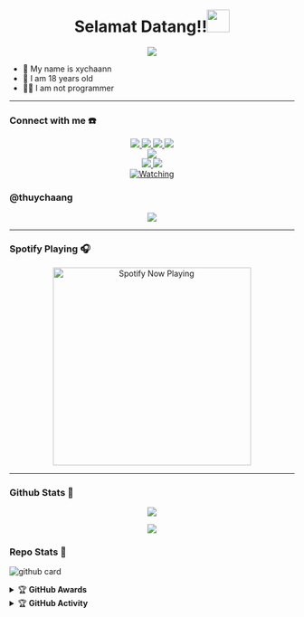<h1 align="center">Selamat Datang!!<img src="https://user-images.githubusercontent.com/1303154/88677602-1635ba80-d120-11ea-84d8-d263ba5fc3c0.gif" width="40px" alt=""><br></h1>
<p align="center">
  <img src="https://github.com/xychaann.png" />
</p>

<p align="center">

- 👤 My name is xychaann
- 💌 I am 18 years old 
- 👨‍💻 I am not programmer

</p>

------
### Connect with me ☎️
<p align="center">
  <a href="https://instagram.com/hydraaml_"><img src="https://img.shields.io/badge/Instagram-E4405F?style=for-the-badge&logo=instagram&logoColor=white"/> 
  <a href="https://wa.me/6282189975711"><img src="https://img.shields.io/badge/WhatsApp-25D366?style=for-the-badge&logo=whatsapp&logoColor=white" />
  <a href="https://www.facebook.com/ditdit.utina"><img src="https://img.shields.io/badge/Facebook-%234267B2.svg?&style=for-the-badge&logo=facebook&logoColor=white" />
  <a href="https://t.me/xychaann"><img src="https://img.shields.io/badge/Telegram-%230088cc.svg?&style=for-the-badge&logo=telegram&logoColor=white" /> <br>
  <a href="https://youtube.com/channel/UCsT1hWQcTO4QAvdX0eIhkZg"><img src="https://img.shields.io/badge/xychaann`-ff0000?style=for-the-badge&logo=youtube&logoColor=ff0000&link=https://youtube.com/c/zeeoneofc" /><br>
  <a name=xychaann'&label=VIEWS&style=flat-square&color=orange" />
  <a href="https://github.com/xychaann"><img src="https://img.shields.io/badge/-GitHub-black?style=flat-square&logo=github" /> 
  <a href="https://youtube.com/channel/UCsT1hWQcTO4QAvdX0eIhkZg"><img src="https://img.shields.io/youtube/channel/subscribers/UCsT1hWQcTO4QAvdX0eIhkZg?style=social" /> <br>
  <a href="https://komarev.com/ghpvc/?username=xychaann&color=blue&style=flat-square&label=Profile+Views"><img title="Watching" src="https://komarev.com/ghpvc/?username=xychaann&color=green&style=flat-square&label=Profile+View"></a>
</p>

### @thuychaang
<p align="center">
  <img src="https://github.com/hyoungditraa/thuychaang/blob/master/thuychaang.gif" />
</p>

------

### Spotify Playing 🎧

<p align="center">
  <a href="https://open.spotify.com/user/omnitenebris" target="_blank"><img src="https://open.spotify.com/track/66h3xcrTooMC9AxV8g0Y75?si=E9n7e_BxQ_SqZl0KzH2F1Q&utm_source=copy-link" alt="Spotify Now Playing" width="350"/></a>
</p>

------

### Github Stats 🚀

<p align="center"><a href="https://github.com/xychaann"><img src="https://github-readme-stats.vercel.app/api?username=xychaann&show_icons=true&theme=radical"></a></p>
<p align="center"><a href="https://github.com/xychaann"><img src="https://github-readme-stats.vercel.app/api/top-langs/?username=xychaann&theme=radical&layout=compact"></a></p> 

### Repo Stats 🔭
![github card](https://github-readme-stats.vercel.app/api/pin/?username=xychaann&repo=Android-Login-New-Mod&theme=dark)

<details>
    <summary>&#127942 <b>GitHub Awards</b></summary><br/>

![Github Trophy](https://github-profile-trophy.vercel.app/?username=xychaann)

</details>

<details>
    <summary>&#127942 <b>GitHub Activity</b></summary><br/>

![Metrics](https://metrics.lecoq.io/xychaann?template=classic&repositories.forks=true&languages=1&languages.colors=github&languages.threshold=0%25&config.timezone=Asia%2FMakassar)

</details> 
